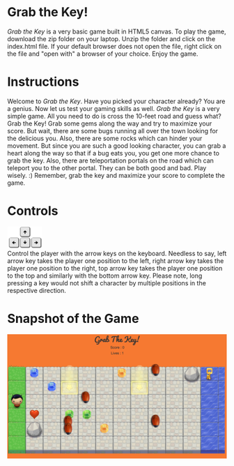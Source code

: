 # Grab the Key!

<em>Grab the Key</em> is a very basic game built in HTML5 canvas. To play the game, download the zip folder on your laptop. Unzip the folder and click on the index.html file. If your default browser does not open the file, right click on the file and "open with" a browser of your choice. Enjoy the game.

# Instructions
Welcome to <em>Grab the Key</em>. Have you picked your character already? You are a genius. Now let us test your gaming skills as well. <em>Grab the Key</em> is a very simple game. All you need to do is cross the 10-feet road and guess what? Grab the Key! Grab some gems along the way and try to maximize your score. But wait, there are some bugs running all over the town looking for the delicious you. Also, there are some rocks which can hinder your movement. But since you are such a good looking character, you can grab a heart along the way so that if a bug eats you, you get one more chance to grab the key. Also, there are teleportation portals on the road which can teleport you to the other portal. They can be both good and bad. Play wisely. :) Remember, grab the key and maximize your score to complete the game.

# Controls
<img width="80px" height="50px" src="images/arrowKeys.png"><br>
Control the player with the arrow keys on the keyboard. Needless to say, left arrow key takes the player one position to the left, right arrow key takes the player one position to the right, top arrow key takes the player one position to the top and similarly with the bottom arrow key. Please note, long pressing a key would not shift a character by multiple positions in the respective direction.</p>

# Snapshot of the Game

<img src="images/GTKsnap1.png">